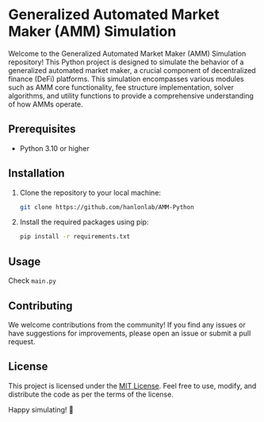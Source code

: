 # Generalized Automated Market Maker (AMM) Simulation

Welcome to the Generalized Automated Market Maker (AMM) Simulation repository! This Python project is designed to simulate the behavior of a generalized automated market maker, a crucial component of decentralized finance (DeFi) platforms. This simulation encompasses various modules such as AMM core functionality, fee structure implementation, solver algorithms, and utility functions to provide a comprehensive understanding of how AMMs operate.

## Prerequisites

- Python 3.10 or higher

## Installation

1. Clone the repository to your local machine:

   ```bash
   git clone https://github.com/hanlonlab/AMM-Python
   ```

2. Install the required packages using pip:

   ```bash
   pip install -r requirements.txt
   ```

<!-- ## Project Structure

- `amm.py`: Contains the core logic for the Automated Market Maker.
- `fee_structure.py`: Implements the fee structure for trades within the AMM.
- `solver.py`: Provides algorithms for solving equations and optimizing AMM parameters.
- `utility_functions.py`: Includes utility functions used throughout the project. -->

## Usage

Check ```main.py```
<!-- To use the AMM simulation, import the necessary modules in your Python script and create instances of the AMM, fee structure, solver, and utility functions as needed. You can then simulate various scenarios and analyze the behavior of the AMM under different conditions.

```python
from amm import AMM
from fee_structure import FeeStructure
from solver import Solver
from utility_functions import UtilityFunctions

# Create instances of AMM, FeeStructure, Solver, and UtilityFunctions
amm_instance = AMM()
fee_structure_instance = FeeStructure()
solver_instance = Solver()
utility_functions_instance = UtilityFunctions()

# Simulate AMM behavior and analyze results
# ... (add your simulation code here)

# Example: Simulate a trade and calculate resulting balances
trade_amount = 100  # Amount of tokens to be traded
input_token_balance = 1000  # Initial balance of input token in the AMM
output_token_balance = 500  # Initial balance of output token in the AMM
trade_fee = 0.01  # Trade fee percentage

# Perform a trade using the AMM
output_amount = amm_instance.trade(input_token_balance, output_token_balance, trade_amount, trade_fee)

# Print the resulting output amount after the trade
print(f"Output amount after trade: {output_amount}")
``` -->

## Contributing

We welcome contributions from the community! If you find any issues or have suggestions for improvements, please open an issue or submit a pull request.

## License

This project is licensed under the [MIT License](LICENSE). Feel free to use, modify, and distribute the code as per the terms of the license.

Happy simulating! 🚀
